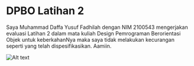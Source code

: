 # DPBO Latihan 2

Saya Muhammad Daffa Yusuf Fadhilah dengan NIM 2100543 mengerjakan evaluasi Latihan 2
dalam mata kuliah Design Pemrograman Berorientasi Objek
untuk keberkahanNya maka saya tidak melakukan kecurangan seperti
yang telah dispesifikasikan. Aamiin.

![Alt text](https://github.com/mdaffayusuff/DPBO_Latihan2/main/img/Human1.png?raw=true "a title")
